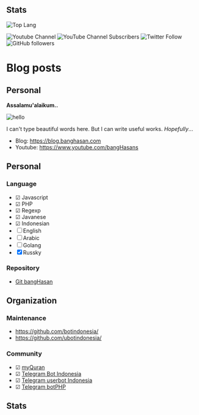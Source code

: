 
## Stats

![Top Lang](https://github-readme-stats.vercel.app/api/top-langs/?username=banghasan&layout=compact)

![Youtube Channel](https://img.shields.io/badge/bangHasans-red?&style=social&logo=youtube)
![YouTube Channel Subscribers](https://img.shields.io/youtube/channel/subscribers/UCttb2hoQ07DOzsJjeLqtWsA)
![Twitter Follow](https://img.shields.io/twitter/follow/hasanudinhs?style=social)
![GitHub followers](https://img.shields.io/github/followers/banghasan?style=social)

# Blog posts
<!-- BLOG-POST-LIST:START -->
<!-- BLOG-POST-LIST:END -->


## Personal

**Assalamu'alaikum..**

![hello](https://i.pinimg.com/originals/66/ae/f3/66aef3b5231b5c412c4c77b3e2298ded.gif)

I can't type beautiful words here. But I can write useful works. _Hopefully_...

- Blog: https://blog.banghasan.com
- Youtube: https://www.youtube.com/bangHasans

## Personal

### Language

- &#9745; Javascript
- &#9745; PHP
- &#9745; Regexp
- &#9745; Javanese 
- &#9745; Indonesian
- &#9744; English
- &#9744; Arabic
- &#9744; Golang
- &#9746; Russky

### Repository

- [Git bangHasan](https://git.banghasan.com/)

## Organization

### Maintenance

- https://github.com/botindonesia/
- https://github.com/ubotindonesia/

### Community

- &#9745; [myQuran](https://myquran.org)
- &#9745; [Telegram Bot Indonesia](https://t.me/botindonesia)
- &#9745; [Telegram userbot Indonesia](https://t.me/ubotindonesia)
- &#9745; [Telegram botPHP](https://t.me/botindonesia)

## Stats

<!--START_SECTION:waka-->
<!--END_SECTION:waka-->
